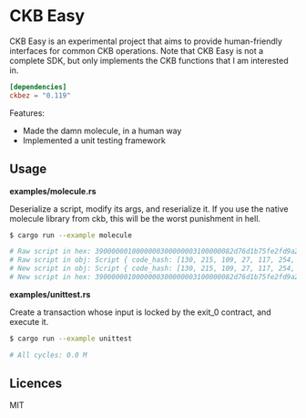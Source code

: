 # CKB Easy

CKB Easy is an experimental project that aims to provide human-friendly interfaces for common CKB operations. Note that CKB Easy is not a complete SDK, but only implements the CKB functions that I am interested in.

```toml
[dependencies]
ckbez = "0.119"
```

Features:

- Made the damn molecule, in a human way
- Implemented a unit testing framework

## Usage

**examples/molecule.rs**

Deserialize a script, modify its args, and reserialize it. If you use the native molecule library from ckb, this will be the worst punishment in hell.

```sh
$ cargo run --example molecule

# Raw script in hex: 3900000010000000300000003100000082d76d1b75fe2fd9a27dfbaa65a039221a380d76c926f378d3f81cf3e7e13f2e010400000000010203
# Raw script in obj: Script { code_hash: [130, 215, 109, 27, 117, 254, 47, 217, 162, 125, 251, 170, 101, 160, 57, 34, 26, 56, 13, 118, 201, 38, 243, 120, 211, 248, 28, 243, 231, 225, 63, 46], hash_type: 1, args: [0, 1, 2, 3] }
# New script in obj: Script { code_hash: [130, 215, 109, 27, 117, 254, 47, 217, 162, 125, 251, 170, 101, 160, 57, 34, 26, 56, 13, 118, 201, 38, 243, 120, 211, 248, 28, 243, 231, 225, 63, 46], hash_type: 1, args: [3, 2, 1, 0] }
# New script in hex: 3900000010000000300000003100000082d76d1b75fe2fd9a27dfbaa65a039221a380d76c926f378d3f81cf3e7e13f2e010400000003020100
```

**examples/unittest.rs**

Create a transaction whose input is locked by the exit_0 contract, and execute it.

```sh
$ cargo run --example unittest

# All cycles: 0.0 M
```

## Licences

MIT
